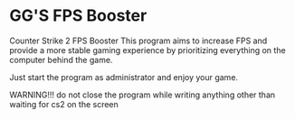 # GG'S FPS Booster
Counter Strike 2 FPS Booster
This program aims to increase FPS and provide a more stable gaming experience by prioritizing everything on the computer behind the game.

Just start the program as administrator and enjoy your game.

WARNING!!!
do not close the program while writing anything other than waiting for cs2 on the screen
